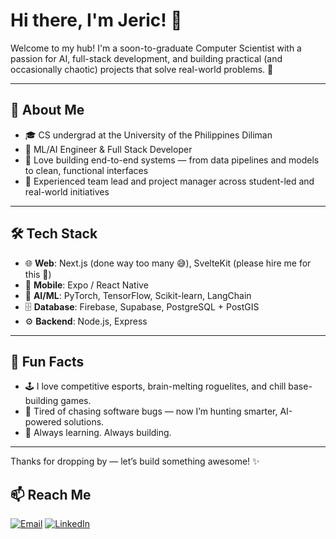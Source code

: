 # Hi there, I'm Jeric! 👋

Welcome to my hub! I'm a soon-to-graduate Computer Scientist with a passion for AI, full-stack development, and building practical (and occasionally chaotic) projects that solve real-world problems. 🚀

---

## 🧠 About Me
- 🎓 CS undergrad at the University of the Philippines Diliman
- 🤖 ML/AI Engineer & Full Stack Developer
- 🧪 Love building end-to-end systems — from data pipelines and models to clean, functional interfaces
- 👥 Experienced team lead and project manager across student-led and real-world initiatives

---

## 🛠️ Tech Stack

- 🌐 **Web**: Next.js (done way too many 😅), SvelteKit (please hire me for this 🙏)  
- 📱 **Mobile**: Expo / React Native  
- 🧠 **AI/ML**: PyTorch, TensorFlow, Scikit-learn, LangChain  
- 🗄️ **Database**: Firebase, Supabase, PostgreSQL + PostGIS  
- ⚙️ **Backend**: Node.js, Express  

---

## 💬 Fun Facts
- 🕹️ I love competitive esports, brain-melting roguelites, and chill base-building games.
- 🐞 Tired of chasing software bugs — now I’m hunting smarter, AI-powered solutions.
- 🌱 Always learning. Always building.

---

Thanks for dropping by — let’s build something awesome! ✨

## 📫 Reach Me

[![Email](https://img.shields.io/badge/📧%20Email-jericnarte912@gmail.com-blue?style=for-the-badge)](mailto:jericnarte912@gmail.com)
[![LinkedIn](https://img.shields.io/badge/🔗%20LinkedIn-Jeric%20Narte-blue?style=for-the-badge&logo=linkedin)](https://www.linkedin.com/in/jericnarte/)


